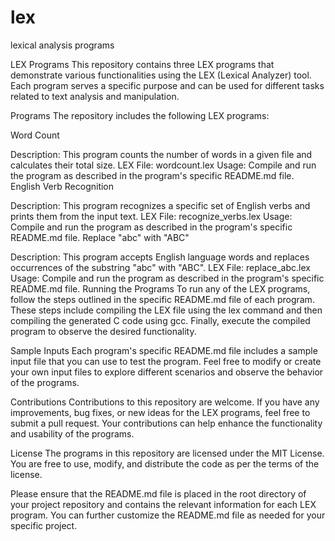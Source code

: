 # lex
lexical analysis programs 

LEX Programs
This repository contains three LEX programs that demonstrate various functionalities using the LEX (Lexical Analyzer) tool. Each program serves a specific purpose and can be used for different tasks related to text analysis and manipulation.

Programs
The repository includes the following LEX programs:

Word Count

Description: This program counts the number of words in a given file and calculates their total size.
LEX File: wordcount.lex
Usage: Compile and run the program as described in the program's specific README.md file.
English Verb Recognition

Description: This program recognizes a specific set of English verbs and prints them from the input text.
LEX File: recognize_verbs.lex
Usage: Compile and run the program as described in the program's specific README.md file.
Replace "abc" with "ABC"

Description: This program accepts English language words and replaces occurrences of the substring "abc" with "ABC".
LEX File: replace_abc.lex
Usage: Compile and run the program as described in the program's specific README.md file.
Running the Programs
To run any of the LEX programs, follow the steps outlined in the specific README.md file of each program. These steps include compiling the LEX file using the lex command and then compiling the generated C code using gcc. Finally, execute the compiled program to observe the desired functionality.

Sample Inputs
Each program's specific README.md file includes a sample input file that you can use to test the program. Feel free to modify or create your own input files to explore different scenarios and observe the behavior of the programs.

Contributions
Contributions to this repository are welcome. If you have any improvements, bug fixes, or new ideas for the LEX programs, feel free to submit a pull request. Your contributions can help enhance the functionality and usability of the programs.

License
The programs in this repository are licensed under the MIT License. You are free to use, modify, and distribute the code as per the terms of the license.

Please ensure that the README.md file is placed in the root directory of your project repository and contains the relevant information for each LEX program. You can further customize the README.md file as needed for your specific project.
